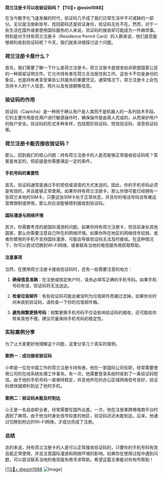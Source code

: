 **荷兰注册卡可以收验证码吗？【TG💪+ @esim1088】**

在当今数字化飞速发展的时代，验证码几乎成了我们日常生活中不可或缺的一部分。无论是注册新账号、找回密码还是验证身份，验证码无处不在。然而，对于一些生活在国外或者使用国际服务的人来说，验证码的接收却可能成为一件麻烦事。特别是对于持有荷兰注册卡（Residence Permit Card）的人群来说，他们是否能够顺利收到验证码呢？今天，我们就来详细探讨这个问题。

### 荷兰注册卡是什么？

首先，我们需要了解一下什么是荷兰注册卡。荷兰注册卡是颁发给非欧盟国家公民的一种居留证明文件。它允许持有者在荷兰合法居住和工作。这张卡不仅是身份的象征，也是持有者享受某些公共服务的重要凭证。通常情况下，荷兰注册卡上会包含持卡人的个人信息、照片以及有效期等信息。

### 验证码的作用

验证码（Captcha）是一种用于确认用户是人类而不是机器人的一系列技术手段。它的主要作用是在用户进行敏感操作时，确保操作是由真人完成的，从而保护用户的账户安全。验证码的形式多种多样，包括图形验证码、短信验证码、语音验证码等。

### 荷兰注册卡能否接收验证码？

那么，回到我们的核心问题：持有荷兰注册卡的人是否能够正常接收验证码呢？答案是肯定的，但前提是你需要满足一定的条件。

#### 手机号码的重要性

首先，验证码通常是通过手机短信或语音的方式发送的。因此，你的手机号码必须是有效的，并且能够正常使用。如果你持有荷兰注册卡，那么你很可能已经拥有一张荷兰本地的SIM卡。只要这张SIM卡处于正常状态，并且你的电话号码没有被运营商限制或停用，那么你应该能够顺利接收到验证码。

#### 国际漫游与网络环境

其次，你需要考虑的是国际漫游的问题。如果你持有荷兰注册卡，但目前身处其他国家，那么你需要注意自己所在的网络环境。如果你所在地区的网络信号较弱，或者你使用的手机不支持国际漫游，可能会导致验证码无法及时接收。在这种情况下，你可以尝试切换到Wi-Fi网络，或者联系当地的电信服务商获取帮助。

#### 注意事项

当然，在使用荷兰注册卡接收验证码时，还有一些需要注意的地方：

1. **确保信息准确**：在注册或绑定账户时，请务必填写正确的手机号码。如果手机号码有误，验证码将无法送达。
   
2. **检查垃圾邮件**：有些验证码可能会被误判为垃圾邮件而被过滤掉。如果你长时间未收到验证码，请检查一下你的垃圾邮件箱。

3. **避免频繁更换号码**：频繁更换手机号码不仅会影响验证码的接收，还可能给你带来其他不便。建议尽量保持手机号码的稳定性。

### 实际案例分享

为了让大家更好地理解这个问题，这里分享几个真实的案例。

#### 案例一：成功接收验证码

小李是一位在中国工作的荷兰注册卡持有者。他在一家国际公司任职，经常需要使用公司的在线系统处理工作事务。有一次，他需要登录系统时收到了一条验证码短信。由于他的手机号码一直保持稳定，并且他所在的办公区域网络信号良好，验证码很快就顺利到达了他的手机。

#### 案例二：验证码未能及时到达

小王是一名自由职业者，经常需要在国外出差。一次，他在注册某跨境电商平台时遇到了麻烦。由于他当时身处信号较差的地区，验证码迟迟未能到达。后来，他通过切换到附近的Wi-Fi网络，才成功完成了注册。

### 总结

总的来说，持有荷兰注册卡的人是可以正常接收验证码的，只要你的手机号码有效且能正常使用，并且注意国际漫游和网络环境的影响。如果你在使用过程中遇到问题，可以尝试联系当地的电信服务商寻求帮助。希望这篇文章能对你有所帮助！

[[TG💪+ @esim1088](https://t.me/s/esim1088) ![Image](https://i.postimg.cc/4NQfJmqS/Snipaste-2025-05-13-00-14-12.png)]